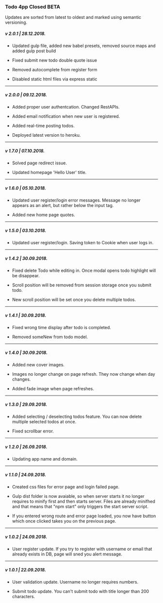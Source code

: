 ### Todo 4pp Closed BETA
Updates are sorted from latest to oldest and marked using semantic versioning.

##### v 2.0.1 | 28.12.2018.

* Updated gulp file, added new babel presets, removed source maps and added gulp post build

* Fixed submit new todo double quote issue

* Removed autocomplete from register form

* Disabled static html files via express static

------------------------------------------------------------

##### v 2.0.0 | 09.12.2018.

* Added proper user authentcation. Changed RestAPIs.

* Added email notification when new user is registered.

* Added real-time posting todos.

* Deployed latest version to heroku.

------------------------------------------------------------

##### v 1.7.0 | 07.10.2018.

* Solved page redirect issue.

* Updated homepage 'Hello User' title.

------------------------------------------------------------

##### v 1.6.0 | 05.10.2018.

* Updated user register/login error messages.
Message no longer appears as an alert, but rather below the input tag.

* Added new home page quotes.

------------------------------------------------------------

##### v 1.5.0 | 03.10.2018.

* Updated user register/login.
Saving token to Cookie when user logs in.

------------------------------------------------------------

##### v 1.4.2 | 30.09.2018.

* Fixed delete Todo while editing in.
Once modal opens todo highlight will be disappear.

* Scroll position will be removed from session storage once you submit todo.

* New scroll position will be set once you delete multiple todos.

------------------------------------------------------------

##### v 1.4.1 | 30.09.2018.

* Fixed wrong time display after todo is completed. 

* Removed someNew from todo model.

------------------------------------------------------------

##### v 1.4.0 | 30.09.2018.

* Added new cover images. 

* Images no longer change on page refresh. They now change when day changes.

* Added fade image when page refreshes.

------------------------------------------------------------

##### v 1.3.0 | 29.09.2018.

* Added selecting / deselecting todos feature. 
You can now delete multiple selected todos at once.

* Fixed scrollbar error.

------------------------------------------------------------

##### v 1.2.0 | 26.09.2018.

* Updating app name and domain.

------------------------------------------------------------

##### v 1.1.0 | 24.09.2018.

* Created css files for error page and login failed page.

* Gulp dist folder is now avaiable, so when server starts it no longer requires to minify first and then starts server.
Files are already minifhed and that means that "npm start" only triggers the start server script.

* If you entered wrong route and error page loaded, you now have button which once clicked takes you on the previous page.

------------------------------------------------------------

##### v 1.0.2 | 24.09.2018.

* User register update.
If you try to register with username or email that already exists in DB, page will sned you alert message.

------------------------------------------------------------

##### v 1.0.1 | 22.09.2018.

* User validation update.
Username no longer requires numbers.

* Submit todo update.
You can't submit todo with title longer than 200 characters.
